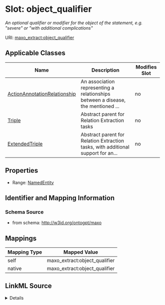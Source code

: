 

# Slot: object_qualifier


_An optional qualifier or modifier for the object of the statement, e.g. "severe" or "with additional complications"_



URI: [maxo_extract:object_qualifier](http://w3id.org/ontogpt/maxoobject_qualifier)



<!-- no inheritance hierarchy -->





## Applicable Classes

| Name | Description | Modifies Slot |
| --- | --- | --- |
| [ActionAnnotationRelationship](ActionAnnotationRelationship.md) | An association representing a relationships between a disease, the mentioned ... |  no  |
| [Triple](Triple.md) | Abstract parent for Relation Extraction tasks |  no  |
| [ExtendedTriple](ExtendedTriple.md) | Abstract parent for Relation Extraction tasks, with additional support for an... |  no  |







## Properties

* Range: [NamedEntity](NamedEntity.md)





## Identifier and Mapping Information







### Schema Source


* from schema: http://w3id.org/ontogpt/maxo




## Mappings

| Mapping Type | Mapped Value |
| ---  | ---  |
| self | maxo_extract:object_qualifier |
| native | maxo_extract:object_qualifier |




## LinkML Source

<details>
```yaml
name: object_qualifier
description: An optional qualifier or modifier for the object of the statement, e.g.
  "severe" or "with additional complications"
from_schema: http://w3id.org/ontogpt/maxo
rank: 1000
alias: object_qualifier
owner: Triple
domain_of:
- Triple
range: NamedEntity

```
</details>